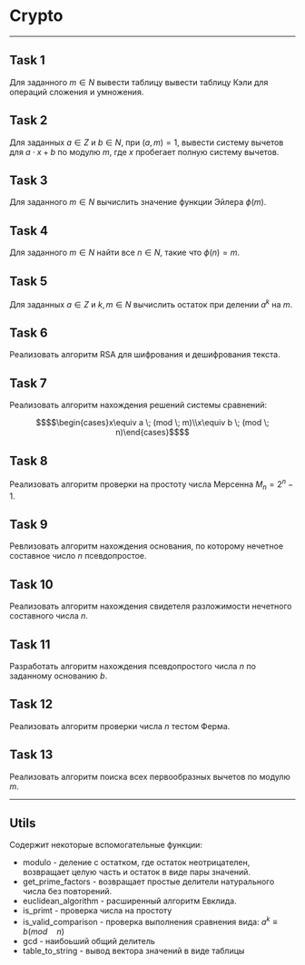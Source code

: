 # Crypto
----------------------------------------
## Task 1
Для заданного $m \in N$ вывести таблицу вывести таблицу Кэли для операций сложения и умножения.

## Task 2
Для заданных $a \in Z$ и $b \in N$, при $(a,m)=1$, вывести систему вычетов для $a\cdot x + b$ по модулю $m$, где $x$ пробегает полную систему вычетов.

## Task 3
Для заданного $m \in N$ вычислить значение функции Эйлера $\phi(m)$.

## Task 4
Для заданного $m \in N$ найти все $n \in N$, такие что $\phi(n)=m$.

## Task 5
Для заданных $a \in Z$ и $k, m \in N$ вычислить остаток при делении $a^k$ на $m$.

## Task 6
Реализовать алгоритм RSA для шифрования и дешифрования текста.

## Task 7
Реализовать алгоритм нахождения решений системы сравнений:
```math
$$\begin{cases}x\equiv a \; (mod \; m)\\x\equiv b \; (mod \; n)\end{cases}$$
```
## Task 8
Реализовать алгоритм проверки на простоту числа Мерсенна $M_n=2^n-1$.

## Task 9
Ревлизовать алгоритм нахождения основания, по которому
нечетное составное число $n$ псевдопростое.

## Task 10
Реализовать алгоритм нахождения свидетеля разложимости
нечетного составного числа $n$.

## Task 11
Разработать алгоритм нахождения псевдопростого числа $n$
по заданному основанию $b$.

## Task 12
Реализовать алгоритм проверки числа $n$ тестом Ферма.

## Task 13
Реализовать алгоритм поиска всех первообразных вычетов по модулю $m$.

----------------------------------------
## Utils
Содержит некоторые вспомогательные функции:

 - modulo - деление с остатком, где остаток неотрицателен, возвращает целую часть и остаток в виде пары значений.
 - get_prime_factors - возвращает простые делители натурального числа без повторений.
 - euclidean_algorithm - расширенный алгоритм Евклида.
 - is_primt - проверка числа на простоту
 - is_valid_comparison - проверка выполнения сравнения вида: $a^k\equiv b (mod\quad n)$
 - gcd - наибоьший общий делитель
 - table_to_string - вывод вектора значений в виде таблицы
